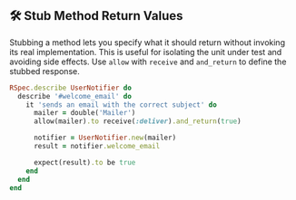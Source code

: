 ## 🛠️ Stub Method Return Values

Stubbing a method lets you specify what it should return without invoking its real implementation. This is useful for isolating the unit under test and avoiding side effects. Use `allow` with `receive` and `and_return` to define the stubbed response.

```ruby
RSpec.describe UserNotifier do
  describe '#welcome_email' do
    it 'sends an email with the correct subject' do
      mailer = double('Mailer')
      allow(mailer).to receive(:deliver).and_return(true)

      notifier = UserNotifier.new(mailer)
      result = notifier.welcome_email

      expect(result).to be true
    end
  end
end
```